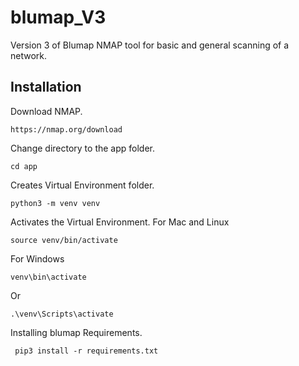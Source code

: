 # blumap_V3
 Version 3 of Blumap NMAP tool for basic and general scanning of a network.

## Installation
Download NMAP.
```
https://nmap.org/download
```
Change directory to the app folder.
```
cd app
```
Creates Virtual Environment folder.
```
python3 -m venv venv
```
Activates the Virtual Environment.
For Mac and Linux
```
source venv/bin/activate
```
For Windows
```
venv\bin\activate
```
Or
```
.\venv\Scripts\activate
```
Installing blumap Requirements.
```
 pip3 install -r requirements.txt